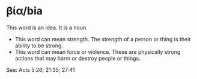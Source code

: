 # βία/bia
This word is an idea. It is a noun.

* This word can mean strength. The strength of a person or thing is their ability to be strong.
* This word can mean force or violence. These are physically strong actions that may harm or destroy people or things.

See: Acts 5:26; 21:35; 27:41
